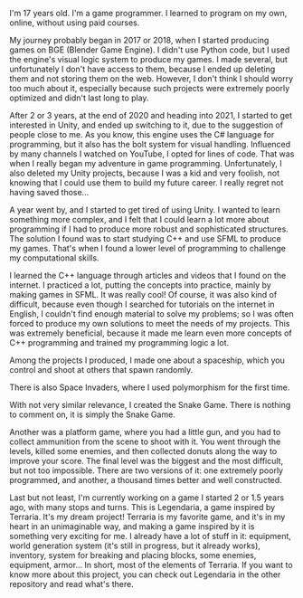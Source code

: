 I'm 17 years old. I'm a game programmer.
I learned to program on my own, online, without using paid courses. 

My journey probably began in 2017 or 2018, when I started producing games on BGE (Blender Game Engine). 
I didn't use Python code, but I used the engine's visual logic system to produce my games. 
I made several, but unfortunately I don't have access to them, because 
I ended up deleting them and not storing them on the web. However, I don't think I should 
worry too much about it, especially because such projects were extremely poorly optimized 
and didn't last long to play.

After 2 or 3 years, at the end of 2020 and heading into 2021, I started to get interested in Unity,
and ended up switching to it, due to the suggestion of people close to me. As you know, this engine uses
the C# language for programming, but it also has the bolt system for visual handling. Influenced by many
channels I watched on YouTube, I opted for lines of code. That was when I really began my adventure in 
game programming. Unfortunately, I also deleted my Unity projects, because I was a kid and very foolish,
not knowing that I could use them to build my future career. I really regret not having saved those...

A year went by, and I started to get tired of using Unity. I wanted to learn something more complex, and 
I felt that I could learn a lot more about programming if I had to produce more robust and sophisticated 
structures. The solution I found was to start studying C++ and use SFML to produce my games. That's when 
I found a lower level of programming to challenge my computational skills.

I learned the C++ language through articles and videos that I found on the internet. I practiced a lot, 
putting the concepts into practice, mainly by making games in SFML. It was really cool! Of course, it was
also kind of difficult, because even though I searched for tutorials on the internet in English, I couldn't
find enough material to solve my problems; so I was often forced to produce my own solutions to meet the needs
of my projects. This was extremely beneficial, because it made me learn even more concepts of C++ programming 
and trained my programming logic a lot.

Among the projects I produced, I made one about a spaceship, which you control and shoot at others that spawn randomly.

There is also Space Invaders, where I used polymorphism for the first time.

With not very similar relevance, I created the Snake Game. There is nothing to comment on, it is simply the Snake Game.

Another was a platform game, where you had a little gun, and you had to collect ammunition from the scene to shoot with it. 
You went through the levels, killed some enemies, and then collected donuts along the way to improve your score. 
The final level was the biggest and the most difficult, but not too impossible. There are two versions of it: one extremely
poorly programmed, and another, a thousand times better and well constructed.

Last but not least, I'm currently working on a game I started 2 or 1.5 years ago, with many stops and turns. This is Legendaria,
a game inspired by Terraria. It's my dream project! Terraria is my favorite game, and it's in my heart in an unimaginable way, 
and making a game inspired by it is something very exciting for me. I already have a lot of stuff in it: equipment, world 
generation system (it's still in progress, but it already works), inventory, system for breaking and placing blocks, some
enemies, equipment, armor... In short, most of the elements of Terraria. If you want to know more about this project, you can
check out Legendaria in the other repository and read what's there.
<!---
caleb-humasi/caleb-humasi is a ✨ special ✨ repository because its `README.md` (this file) appears on your GitHub profile.
You can click the Preview link to take a look at your changes.
--->
